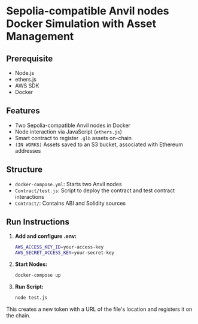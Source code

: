 
# Sepolia-compatible Anvil nodes Docker Simulation with Asset Management

## Prerequisite

- Node.js
- ethers.js
- AWS SDK
- Docker
  
## Features

- Two Sepolia-compatible Anvil nodes in Docker
- Node interaction via JavaScript (`ethers.js`)
- Smart contract to register `.glb` assets on-chain
- `(IN WORKS)` Assets saved to an S3 bucket, associated with Ethereum addresses

## Structure

- `docker-compose.yml`: Starts two Anvil nodes
- `Contract/test.js`: Script to deploy the contract and test contract interactions
- `Contract/`: Contains ABI and Solidity sources

## Run Instructions

1. **Add and configure .env:**
   ```bash
   AWS_ACCESS_KEY_ID=your-access-key
   AWS_SECRET_ACCESS_KEY=your-secret-key
   ```
   
2. **Start Nodes:**
   ```bash
   docker-compose up 
   ```
   
3. **Run Script:**
   ```bash
   node test.js
   ```

This creates a new token with a URL of the file's location and registers it on the chain.

